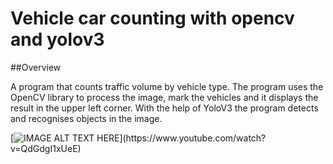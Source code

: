 # Vehicle car counting with opencv and yolov3

##Overview

A program that counts traffic volume by vehicle type. The program uses the OpenCV library to process the image, mark the vehicles and it displays the result in the upper left corner. With the help of YoloV3 the program detects and recognises objects in the image.

[![IMAGE ALT TEXT HERE]([https://yt-embed.herokuapp.com/embed?v=QdGdgI1xUeE](https://yt-embed.herokuapp.com/embed?v=QdGdgI1xUeE))](https://www.youtube.com/watch?v=QdGdgI1xUeE)
